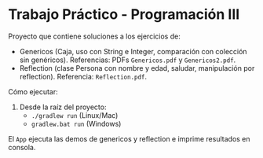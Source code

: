 # Trabajo Práctico - Programación III

Proyecto que contiene soluciones a los ejercicios de:
- Genericos (Caja<T>, uso con String e Integer, comparación con colección sin genéricos). Referencias: PDFs `Genericos.pdf` y `Genericos2.pdf`.
- Reflection (clase Persona con nombre y edad, saludar, manipulación por reflection). Referencia: `Reflection.pdf`.

Cómo ejecutar:
1. Desde la raíz del proyecto:
    - `./gradlew run` (Linux/Mac)
    - `gradlew.bat run` (Windows)

El `App` ejecuta las demos de genericos y reflection e imprime resultados en consola.
